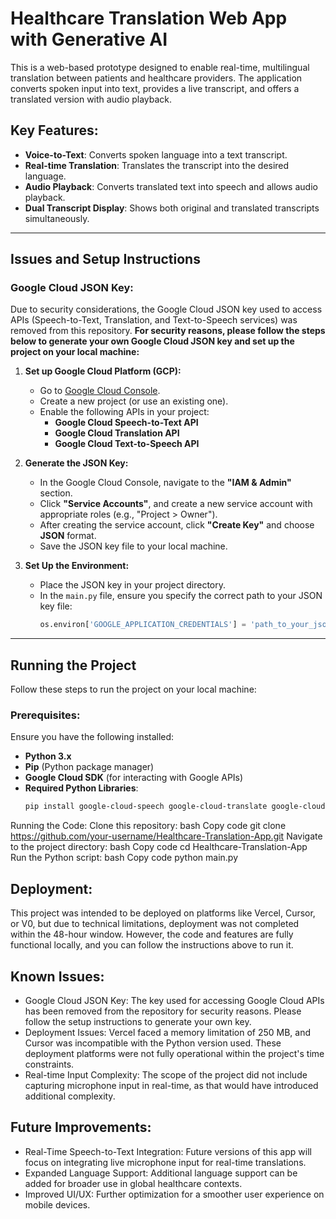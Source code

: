 # Healthcare Translation Web App with Generative AI

This is a web-based prototype designed to enable real-time, multilingual translation between patients and healthcare providers. The application converts spoken input into text, provides a live transcript, and offers a translated version with audio playback. 

## Key Features:
- **Voice-to-Text**: Converts spoken language into a text transcript.
- **Real-time Translation**: Translates the transcript into the desired language.
- **Audio Playback**: Converts translated text into speech and allows audio playback.
- **Dual Transcript Display**: Shows both original and translated transcripts simultaneously.

---

## Issues and Setup Instructions

### Google Cloud JSON Key:
Due to security considerations, the Google Cloud JSON key used to access APIs (Speech-to-Text, Translation, and Text-to-Speech services) was removed from this repository. **For security reasons, please follow the steps below to generate your own Google Cloud JSON key and set up the project on your local machine:**

1. **Set up Google Cloud Platform (GCP):**
   - Go to [Google Cloud Console](https://console.cloud.google.com/).
   - Create a new project (or use an existing one).
   - Enable the following APIs in your project:
     - **Google Cloud Speech-to-Text API**
     - **Google Cloud Translation API**
     - **Google Cloud Text-to-Speech API**
   
2. **Generate the JSON Key:**
   - In the Google Cloud Console, navigate to the **"IAM & Admin"** section.
   - Click **"Service Accounts"**, and create a new service account with appropriate roles (e.g., "Project > Owner").
   - After creating the service account, click **"Create Key"** and choose **JSON** format.
   - Save the JSON key file to your local machine.

3. **Set Up the Environment:**
   - Place the JSON key in your project directory.
   - In the `main.py` file, ensure you specify the correct path to your JSON key file:
     ```python
     os.environ['GOOGLE_APPLICATION_CREDENTIALS'] = 'path_to_your_json_key.json'
     ```

---

## Running the Project

Follow these steps to run the project on your local machine:

### Prerequisites:
Ensure you have the following installed:
- **Python 3.x**
- **Pip** (Python package manager)
- **Google Cloud SDK** (for interacting with Google APIs)
- **Required Python Libraries**:
  ```bash
  pip install google-cloud-speech google-cloud-translate google-cloud-texttospeech pydub

Running the Code:
Clone this repository:
bash
Copy code
git clone https://github.com/your-username/Healthcare-Translation-App.git
Navigate to the project directory:
bash
Copy code
cd Healthcare-Translation-App
Run the Python script:
bash
Copy code
python main.py

## Deployment:
This project was intended to be deployed on platforms like Vercel, Cursor, or V0, but due to technical limitations, deployment was not completed within the 48-hour window. However, the code and features are fully functional locally, and you can follow the instructions above to run it.

## Known Issues:
- Google Cloud JSON Key: The key used for accessing Google Cloud APIs has been removed from the repository for security reasons. Please follow the setup instructions to        generate your own key.
- Deployment Issues: Vercel faced a memory limitation of 250 MB, and Cursor was incompatible with the Python version used. These deployment platforms were not fully            operational within the project's time constraints.
- Real-time Input Complexity: The scope of the project did not include capturing microphone input in real-time, as that would have introduced additional complexity.

## Future Improvements:
- Real-Time Speech-to-Text Integration: Future versions of this app will focus on integrating live microphone input for real-time translations.
- Expanded Language Support: Additional language support can be added for broader use in global healthcare contexts.
- Improved UI/UX: Further optimization for a smoother user experience on mobile devices.

